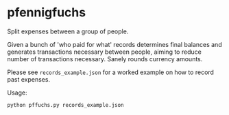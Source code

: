 # pfennigfuchs
Split expenses between a group of people. 

Given a bunch of 'who paid for what' records determines final balances and generates transactions necessary between people, aiming to reduce number of transactions necessary. Sanely rounds currency amounts.

Please see `records_example.json` for a worked example on how to record past expenses.

Usage:
```bash
python pffuchs.py records_example.json
```